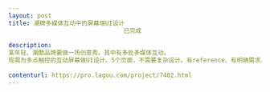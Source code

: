 ```yaml
---                
layout: post       
title: 潮牌多媒体互动中的屏幕端UI设计
                                已完成
           
description: 
某年轻、潮酷品牌要做一场创意秀。其中有多处多媒体互动。
现需为多点触控的互动屏幕做UI设计。5个页面，不需要复杂设计。有reference、有明确需求。平面设计成手1天即可搞定的设计。要求提供源文件。
     
contenturl: https://pro.lagou.com/project/7402.html      
---                 
```

